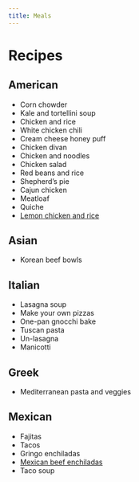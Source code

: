 ```yaml
---
title: Meals
---
```

# Recipes
## American
- Corn chowder
- Kale and tortellini soup
- Chicken and rice
- White chicken chili
- Cream cheese honey puff
- Chicken divan
- Chicken and noodles
- Chicken salad
- Red beans and rice
- Shepherd’s pie
- Cajun chicken
- Meatloaf
- Quiche
- [Lemon chicken and rice](/_posts/meals/lemon_chicken.md)

## Asian
- Korean beef bowls

## Italian
- Lasagna soup
- Make your own pizzas
- One-pan gnocchi bake
- Tuscan pasta
- Un-lasagna
- Manicotti

## Greek
- Mediterranean pasta and veggies

## Mexican
- Fajitas
- Tacos
- Gringo enchiladas
- [Mexican beef enchiladas](/_posts/meals/mexican_beef_enchiladas.md)
- Taco soup
